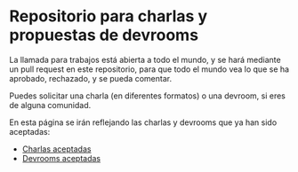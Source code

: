 # Repositorio para charlas y propuestas de devrooms

La llamada para trabajos está abierta a todo el mundo, y se hará mediante un pull request en este repositorio, para que todo el mundo vea lo que se ha aprobado, rechazado, y se pueda comentar.

Puedes solicitar una charla (en diferentes formatos) o una devroom, si eres de alguna comunidad.

En esta página se irán reflejando las charlas y devrooms que ya han sido aceptadas:

* [Charlas aceptadas](propuestas/README.md)
* [Devrooms aceptadas](devrooms/README.md)

